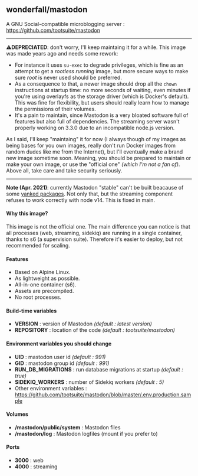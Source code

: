## wonderfall/mastodon

A GNU Social-compatible microblogging server : https://github.com/tootsuite/mastodon

___

⚠️**DEPRECIATED**: don't worry, I'll keep maintaing it for a while. This image was made years ago and needs some rework:
- For instance it uses `su-exec` to degrade privileges, which is fine as an attempt to get a *rootless running* image, but more secure ways to make sure *root* is never used should be preferred.
- As a consequence to that, a newer image should drop all the `chown` instructions at startup time: no more seconds of waiting, even minutes if you're using overlayfs as the storage driver (which is Docker's default). This was fine for flexibility, but users should really learn how to manage the permissions of their volumes.
- It's a pain to maintain, since Mastodon is a very bloated software full of features but also full of dependencies. The streaming server wasn't properly working on 3.3.0 due to an incompatible node.js version.

As I said, I'll keep "maintaing" it for now (I always though of my images as being bases for you own images, really don't run Docker images from random dudes like me from the Internet), but I'll eventually make a brand new image sometime soon. Meaning, you should be prepared to maintain or make your own image, or use the "official one" *(which I'm not a fan of)*. Above all, take care and take security seriously.

___

**Note (Apr. 2021)**: currently Mastodon "stable" can't be built beacause of some [yanked packages](https://github.com/tootsuite/mastodon/issues/15986). Not only that, but the streaming component refuses to work correctly with node v14. This is fixed in main.

#### Why this image?
This image is not the official one. The main difference you can notice is that all processes (web, streaming, sidekiq) are running in a single container, thanks to s6 (a supervision suite). Therefore it's easier to deploy, but not recommended for scaling.

#### Features
- Based on Alpine Linux.
- As lightweight as possible.
- All-in-one container (s6).
- Assets are precompiled.
- No root processes.

#### Build-time variables
- **VERSION** : version of Mastodon *(default : latest version)*
- **REPOSITORY** : location of the code *(default : tootsuite/mastodon)*

#### Environment variables you should change
- **UID** : mastodon user id *(default : 991)*
- **GID** : mastodon group id *(default : 991)*
- **RUN_DB_MIGRATIONS** : run database migrations at startup *(default : true)*
- **SIDEKIQ_WORKERS** :  number of Sidekiq workers *(default : 5)*
- Other environment variables : https://github.com/tootsuite/mastodon/blob/master/.env.production.sample

#### Volumes
- **/mastodon/public/system** : Mastodon files
- **/mastodon/log** : Mastodon logfiles (mount if you prefer to)

#### Ports
- **3000** : web
- **4000** : streaming
